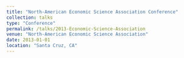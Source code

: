 ```yaml
---
title: "North-American Economic Science Association Conference"
collection: talks
type: "Conference"
permalink: /talks/2013-Economic-Science-Association
venue: "North-American Economic Science Association"
date: 2013-01-01
location: "Santa Cruz, CA"
---
```

